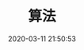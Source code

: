 ---
pageComponent: 
  name: Catalogue
  data: 
    key: 20.算法
    imgUrl: /img/algorithm.png
    description: 算法...
title: 算法
date: 2020-03-11 21:50:53
permalink: /algorithm/
sidebar: false
article: false
comment: false
editLink: false
---